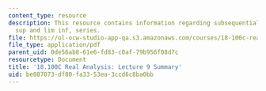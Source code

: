 ```yaml
---
content_type: resource
description: This resource contains information regarding subsequential limits, lim
  sup and lim inf, series.
file: https://ol-ocw-studio-app-qa.s3.amazonaws.com/courses/18-100c-real-analysis-fall-2012/be087073df80fa3353ea3ccd6c8ba0bb_MIT18_100CF12_l9sum.pdf
file_type: application/pdf
parent_uid: 0de56ab8-61e6-fd83-c0af-79b956f08d7c
resourcetype: Document
title: '18.100C Real Analysis: Lecture 9 Summary'
uid: be087073-df80-fa33-53ea-3ccd6c8ba0bb
---
```

